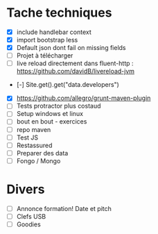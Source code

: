 # Tache techniques

+ [X] include handlebar context
+ [X] import bootstrap less
+ [X] Default json dont fail on missing fields
+ [ ] Projet à télécharger
+ [ ] live reload directement dans fluent-http : https://github.com/davidB/livereload-jvm
+ [-] Site.get().get("data.developers")
+ [X] https://github.com/allegro/grunt-maven-plugin
+ [ ] Tests protractor plus costaud
+ [ ] Setup windows et linux
+ [ ] bout en bout - exercices
+ [ ] repo maven
+ [ ] Test JS
+ [ ] Restassured
+ [ ] Preparer des data
+ [ ] Fongo / Mongo

# Divers

+ [ ] Annonce formation! Date et pitch
+ [ ] Clefs USB
+ [ ] Goodies
